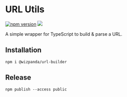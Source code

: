# URL Utils

[![npm version](https://badge.fury.io/js/%40wizpanda%2Furl-builder.svg)](https://badge.fury.io/js/%40wizpanda%2Furl-builder)
![](https://github.com/wizpanda/url-builder/workflows/Build%20And%20Test%20Cases/badge.svg)

A simple wrapper for TypeScript to build & parse a URL.
  
## Installation

```
npm i @wizpanda/url-builder
```

## Release

```
npm publish --access public
```
